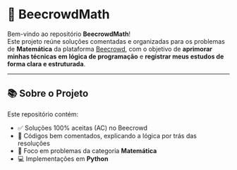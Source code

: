 # 🧮 BeecrowdMath

Bem-vindo ao repositório **BeecrowdMath**!  
Este projeto reúne soluções comentadas e organizadas para os problemas de **Matemática** da plataforma [Beecrowd](https://www.beecrowd.com.br/), com o objetivo de **aprimorar minhas técnicas em lógica de programação** e **registrar meus estudos de forma clara e estruturada**.

---

## 📚 Sobre o Projeto

Este repositório contém:

- ✅ Soluções 100% aceitas (AC) no Beecrowd  
- 🧠 Códigos bem comentados, explicando a lógica por trás das resoluções  
- 🔢 Foco em problemas da categoria **Matemática**  
- 💻 Implementações em **Python**